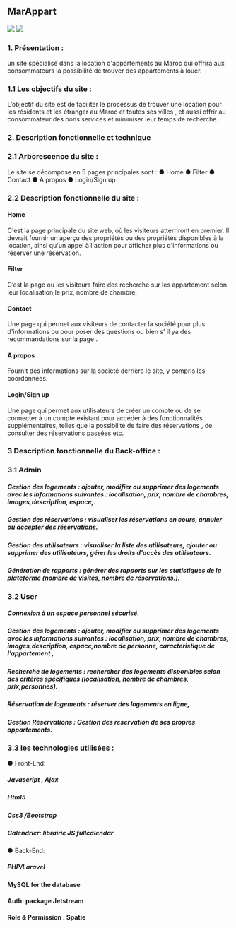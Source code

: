 

## MarAppart

![](https://github.com/HichamElquagh/App-Location-de-Appartements-AppartMar/blob/main/public/img/Capture%20d'%C3%A9cran%202023-04-30%20140034.png)
![](https://github.com/HichamElquagh/App-Location-de-Appartements-AppartMar/blob/main/public/img/Capture%20d'%C3%A9cran%202023-04-24%20192022.png)

### 1. Présentation :

un site spécialisé dans la location d'appartements au Maroc qui offrira aux consommateurs la possibilité de trouver des appartements à louer.

### 1.1 Les objectifs du site :
    
L’objectif du site est de faciliter le processus de trouver une location pour les résidents et les étranger  au Maroc et toutes ses villes , et aussi offrir au consommateur des bons services et minimiser leur temps de recherche.


### 2. Description fonctionnelle et technique

### 2.1 Arborescence du site :
Le site se décompose en 5 pages principales sont : 
●  Home 
●  Filter
● Contact
● A propos 
● Login/Sign up 

### 2.2 Description fonctionnelle du site :
 #### Home 

C'est la page principale du site web, où les visiteurs atterriront en premier. Il devrait fournir un aperçu des propriétés ou des propriétés disponibles à la location, ainsi qu'un appel à l'action pour afficher plus d'informations ou réserver une réservation.

 #### Filter

C’est la page ou les visiteurs faire des recherche sur les appartement selon leur localisation,le prix, nombre de chambre,  


 #### Contact
Une page qui permet aux visiteurs de contacter la société  pour plus d'informations ou pour poser des questions ou bien s' il ya des recommandations sur la page   .


#### A propos 
Fournit des informations sur la société  derrière le site, y compris les coordonnées.




 #### Login/Sign up 
Une page qui permet aux utilisateurs de créer un compte ou de se connecter à un compte existant pour accéder à des fonctionnalités supplémentaires, telles que la possibilité de faire des réservations , de consulter des réservations passées etc.




### 3 Description fonctionnelle du Back-office :
### 3.1 Admin
##### Gestion des logements : ajouter, modifier ou supprimer des logements avec les informations suivantes : localisation, prix, nombre de chambres, images,description, espace,.
 ##### Gestion des réservations : visualiser les réservations en cours, annuler ou accepter des réservations.
 ##### Gestion des utilisateurs : visualiser la liste des utilisateurs, ajouter ou supprimer des utilisateurs, gérer les droits d'accès des utilisateurs. 
##### Génération de rapports : générer des rapports sur les statistiques de la plateforme (nombre de visites, nombre de réservations.).
### 3.2 User
##### Connexion à un espace personnel sécurisé.
##### Gestion des logements : ajouter, modifier ou supprimer des logements avec les informations suivantes : localisation, prix, nombre de chambres, images,description, espace,nombre de personne, caracteristique de l’appartement ,
#####  Recherche de logements : rechercher des logements disponibles selon des critères spécifiques (localisation, nombre de chambres, prix,personnes). 
##### Réservation de logements : réserver des logements en ligne,  
##### Gestion Réservations : Gestion des réservation de ses propres appartements.  


### 3.3 les technologies utilisées :
●    Front-End:
##### Javascript , Ajax 
##### Html5
##### Css3 /Bootstrap 
##### Calendrier: librairie JS fullcalendar

●    Back-End:
##### PHP/Laravel
#### MySQL for the database
#### Auth:  package Jetstream
#### Role & Permission : Spatie 



